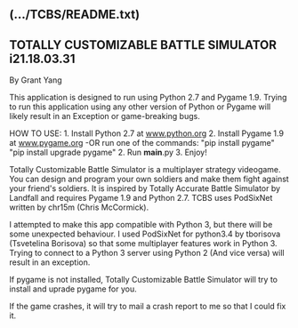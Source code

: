 (.../TCBS/README.txt)
------------------------------------------------------------------------
TOTALLY CUSTOMIZABLE BATTLE SIMULATOR i21.18.03.31
------------------------------------------------------------------------
By Grant Yang

This application is designed to run using Python 2.7 and 
Pygame 1.9. Trying to run this application using any other 
version of Python or Pygame will likely result in
an Exception or game-breaking bugs.

HOW TO USE:
    1. Install Python 2.7 at www.python.org
    2. Install Pygame 1.9 at www.pygame.org
        -OR run one of the commands:
            "pip install pygame"
            "pip install upgrade pygame"
    2. Run __main__.py
    3. Enjoy!

Totally Customizable Battle Simulator is a multiplayer 
strategy videogame. You can design and program your 
own soldiers and make them fight against your
friend's soldiers. It is inspired by Totally Accurate
Battle Simulator by Landfall and requires Pygame 1.9 and
Python 2.7. TCBS uses PodSixNet written by chr15m (Chris McCormick).

I attempted to make this app compatible with Python 3, but
there will be some unexpected behaviour. I used 
PodSixNet for python3.4 by tborisova (Tsvetelina Borisova)
so that some multiplayer features work in Python 3.
Trying to connect to a Python 3 server using Python 2
(And vice versa) will result in an exception.

If pygame is not installed, Totally Customizable Battle
Simulator will try to install and uprade pygame for you.

If the game crashes, it will try to mail a crash report
to me so that I could fix it.
